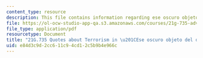 ```yaml
---
content_type: resource
description: This file contains information regarding ese oscuro objeto del deseo.
file: https://ol-ocw-studio-app-qa.s3.amazonaws.com/courses/21g-735-advanced-topics-in-hispanic-literature-and-film-the-films-of-luis-bunuel-fall-2013/e84d3c9d2cc611c94cd12c5b9b4e966c_MIT21G_735F13_Terrorism.pdf
file_type: application/pdf
resourcetype: Document
title: "21G.735 Quotes about Terrorism in \u201CEse oscuro objeto del deseo\""
uid: e84d3c9d-2cc6-11c9-4cd1-2c5b9b4e966c
---
```

